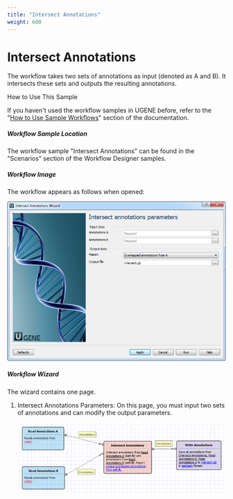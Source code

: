 ```yaml
---
title: "Intersect Annotations"
weight: 600
---
```


# Intersect Annotations

The workflow takes two sets of annotations as input (denoted as A and B). It intersects these sets and outputs the resulting annotations.

How to Use This Sample

If you haven't used the workflow samples in UGENE before, refer to the "[How to Use Sample Workflows](../../introduction/how-to-use-sample-workflows)" section of the documentation.

##### Workflow Sample Location

The workflow sample "Intersect Annotations" can be found in the "Scenarios" section of the Workflow Designer samples.

##### Workflow Image

The workflow appears as follows when opened:

![](/images/65930554/65930555.png)

##### Workflow Wizard

The wizard contains one page.

1.  Intersect Annotations Parameters: On this page, you must input two sets of annotations and can modify the output parameters.

    ![](/images/65930554/65930556.png)
